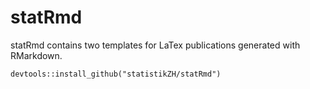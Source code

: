 # statRmd

statRmd contains two templates for LaTex publications generated with RMarkdown. 

`devtools::install_github("statistikZH/statRmd")`





